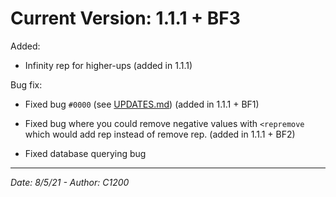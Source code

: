 # Current Version: 1.1.1 + BF3

Added:

- Infinity rep for higher-ups (added in 1.1.1)

Bug fix:

- Fixed bug `#0000` (see [UPDATES.md](https://github.com/C1200/RepBot-Docs/blob/main/UPDATES.md)) (added in 1.1.1 + BF1)

- Fixed bug where you could remove negative values with `<repremove` which would add rep instead of remove rep. (added in 1.1.1 + BF2)

- Fixed database querying bug

---

*Date: 8/5/21 - Author: C1200*

